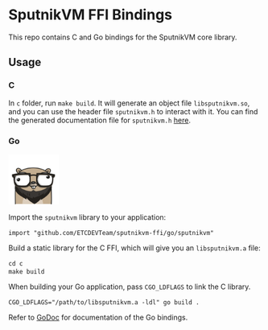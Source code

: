 # SputnikVM FFI Bindings

This repo contains C and Go bindings for the SputnikVM core
library.

## Usage

### C

In `c` folder, run `make build`. It will generate an object file
`libsputnikvm.so`, and you can use the header file `sputnikvm.h` to
interact with it. You can find the generated documentation file for
`sputnikvm.h`
[here](https://ETCDEVTeam.github.io/sputnikvm-ffi/sputnikvm_8h.html).

### Go

<img src="./go/gopher.png" width="100" height="100" />

Import the `sputnikvm` library to your application:

```
import "github.com/ETCDEVTeam/sputnikvm-ffi/go/sputnikvm"
```

Build a static library for the C FFI, which will give you an
`libsputnikvm.a` file:

```
cd c
make build
```

When building your Go application, pass `CGO_LDFLAGS` to link the C
library.

```
CGO_LDFLAGS="/path/to/libsputnikvm.a -ldl" go build .
```

Refer to
[GoDoc](https://godoc.org/github.com/ETCDEVTeam/sputnikvm-ffi/go/sputnikvm)
for documentation of the Go bindings.
